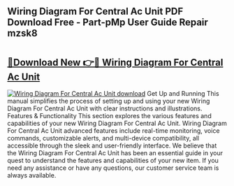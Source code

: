 ## Wiring Diagram For Central Ac Unit PDF Download Free - Part-pMp User Guide Repair mzsk8

# <h2><a href="http://dfided.blite.top/?on=Wiring+Diagram+For+Central+Ac+Unit">🔗Download New 👉🔴 Wiring Diagram For Central Ac Unit</a></h2>

[![Wiring Diagram For Central Ac Unit download](https://i.imgur.com/lujVjoI.png)](http://dfided.blite.top/?on=Wiring+Diagram+For+Central+Ac+Unit)
Get Up and Running This manual simplifies the process of setting up and using your new Wiring Diagram For Central Ac Unit with clear instructions and illustrations. Features & Functionality This section explores the various features and capabilities of your new Wiring Diagram For Central Ac Unit. Wiring Diagram For Central Ac Unit advanced features include real-time monitoring, voice commands, customizable alerts, and multi-device compatibility, all accessible through the sleek and user-friendly interface. We believe that the Wiring Diagram For Central Ac Unit has been an essential guide in your quest to understand the features and capabilities of your new item. If you need any assistance or have any questions, our customer service team is always available.
